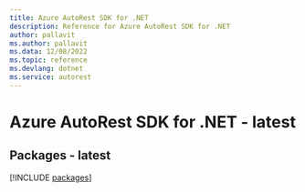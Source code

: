 ```yaml
---
title: Azure AutoRest SDK for .NET
description: Reference for Azure AutoRest SDK for .NET
author: pallavit
ms.author: pallavit
ms.data: 12/08/2022
ms.topic: reference
ms.devlang: dotnet
ms.service: autorest
---
```

# Azure AutoRest SDK for .NET - latest
## Packages - latest
[!INCLUDE [packages](autorest-index.md)]